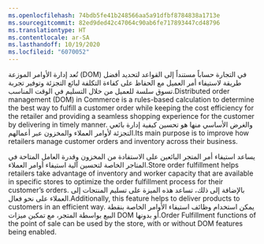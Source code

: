 ```yaml
---
ms.openlocfilehash: 74bdb5fe41b248566aa5a91dfbf8784838a1713e
ms.sourcegitcommit: 82ed9ded42c47064c90ab6fe717893447cd48796
ms.translationtype: HT
ms.contentlocale: ar-SA
ms.lasthandoff: 10/19/2020
ms.locfileid: "6070052"
---
```

<span data-ttu-id="73860-101">تُعد إدارة الأوامر الموزعة (DOM) في التجارة حساباً مستنداً إلى القواعد لتحديد أفضل طريقة لاستيفاء أمر العميل مع الحفاظ على كفاءة التكلفة لبائع التجزئة وتوفير تجربة تسوق سلسة للعميل من خلال التسليم في الوقت المناسب.</span><span class="sxs-lookup"><span data-stu-id="73860-101">Distributed order management (DOM) in Commerce is a rules-based calculation to determine the best way to fulfill a customer order while keeping the cost efficiency for the retailer and providing a seamless shopping experience for the customer by delivering in timely manner.</span></span> <span data-ttu-id="73860-102">والغرض الأساسي منها هو تحسين كيفية إدارة بائعي التجزئة لأوامر العملاء والمخزون عبر أعمالهم.</span><span class="sxs-lookup"><span data-stu-id="73860-102">Its main purpose is to improve how retailers manage customer orders and inventory across their business.</span></span> 

<span data-ttu-id="73860-103">يساعد استيفاء أمر المتجر البائعين على الاستفادة من المخزون وقدرة العامل المتاحة في المتاجر الخاصة لتحسين آلية استيفاء أوامر العملاء.</span><span class="sxs-lookup"><span data-stu-id="73860-103">Store order fulfillment helps retailers take advantage of inventory and worker capacity that are available in specific stores to optimize the order fulfillment process for their customer’s orders.</span></span> <span data-ttu-id="73860-104">بالإضافة إلى ذلك، تساعد هذه الميزة على تسليم المنتجات إلى العملاء على نحو فعال.</span><span class="sxs-lookup"><span data-stu-id="73860-104">Additionally, this feature helps to deliver products to customers in an efficient way.</span></span> <span data-ttu-id="73860-105">يمكن استخدام وظائف استيفاء الأوامر الخاصة بنقطة البيع بواسطة المتجر، مع تمكين ميزات DOM أو بدونها.</span><span class="sxs-lookup"><span data-stu-id="73860-105">Order Fulfillment functions of the point of sale can be used by the store, with or without DOM features being enabled.</span></span> 

